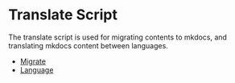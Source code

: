 # Translate Script

The translate script is used for migrating contents to mkdocs, and translating mkdocs content between languages.

-   [Migrate](migrate.md)
-   [Language](language.md)
